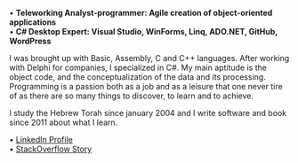 • **Teleworking Analyst-programmer: Agile creation of object-oriented applications<br>**
• **C# Desktop Expert: Visual Studio, WinForms, Linq, ADO.NET, GitHub, WordPress**

I was brought up with Basic, Assembly, C and C++ languages. After working with Delphi for companies, I specialized in C#. My main aptitude is the object code, and the conceptualization of the data and its processing. Programming is a passion both as a job and as a leisure that one never tire of as there are so many things to discover, to learn and to achieve.

I study the Hebrew Torah since january 2004 and I write software and book since 2011 about what I learn.

• [LinkedIn Profile](https://linkedin.com/in/ordisoftware)<br>
• [StackOverflow Story](https://stackoverflow.com/users/story/12031933)

<!--
**Ordisoftware/Ordisoftware** is a ✨ _special_ ✨ repository because its `README.md` (this file) appears on your GitHub profile.

Here are some ideas to get you started:

- 🔭 I’m currently working on ...
- 🌱 I’m currently learning ...
- 👯 I’m looking to collaborate on ...
- 🤔 I’m looking for help with ...
- 💬 Ask me about ...
- 📫 How to reach me: ...
- 😄 Pronouns: ...
- ⚡ Fun fact: ...
-->
